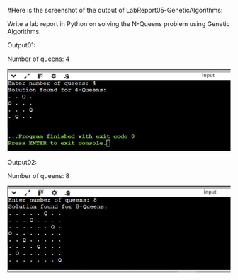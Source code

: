 #Here is the screenshot of the output of LabReport05-GeneticAlgorithms:

Write a lab report in Python on solving the N-Queens problem using Genetic Algorithms.

Output01: 

Number of queens: 4

![image_alt](https://github.com/ZakariaHossainCSE/Artificial-Intelligence-Lab/blob/b0c29ee33c0306d6c41547f88f2f5213d9b7d8d9/LabReport05-GeneticAlgorithms/idp%20report%205.JPG)

Output02: 

Number of queens: 8


![image_alt](https://github.com/ZakariaHossainCSE/Artificial-Intelligence-Lab/blob/da57c07fc528da567b87e7917f838a9b5af500cd/LabReport05-GeneticAlgorithms/idp%20report5.0.JPG)
